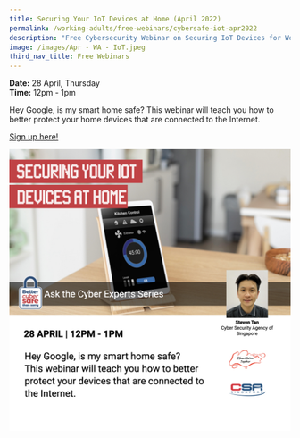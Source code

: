 ```yaml
---
title: Securing Your IoT Devices at Home (April 2022)
permalink: /working-adults/free-webinars/cybersafe-iot-apr2022
description: "Free Cybersecurity Webinar on Securing IoT Devices for Working Adults "
image: /images/Apr - WA - IoT.jpeg
third_nav_title: Free Webinars
---
```



**Date:** 28 April, Thursday
<br> **Time:** 12pm - 1pm

Hey Google, is my smart home safe? This webinar will teach you how to better protect your home devices that are connected to the Internet. 

[Sign up here!](https://go.gov.sg/wa-iot-apr22)

![Free Cybersecurity Webinar on Security Your IoT Devices for Working Adults](/images/Apr%20-%20WA%20-%20IoT.jpeg)
